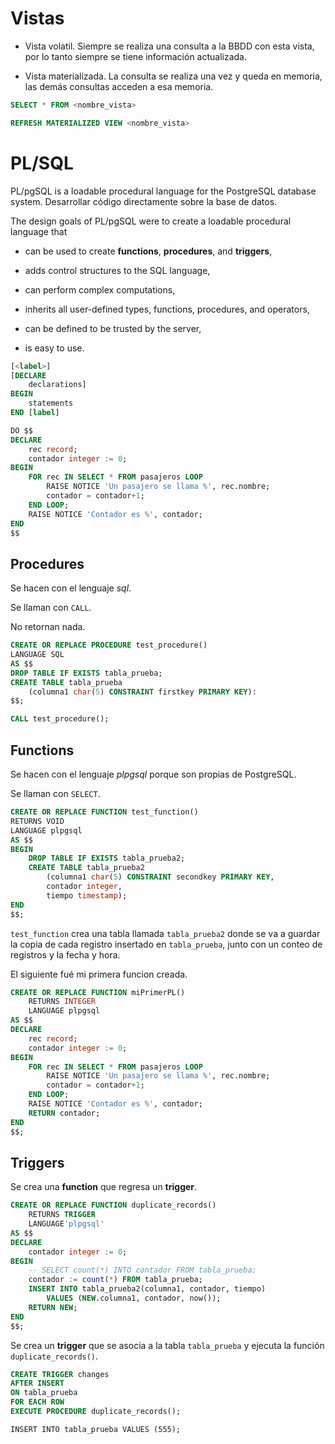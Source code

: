 # Vistas

* Vista volatil. Siempre se realiza una consulta a la BBDD con esta vista, por lo tanto siempre se tiene información actualizada.

* Vista materializada. La consulta se realiza una vez y queda en memoria, las demás consultas acceden a esa memoria.

```sql
SELECT * FROM <nombre_vista>
```

```sql
REFRESH MATERIALIZED VIEW <nombre_vista>
```

# PL/SQL

PL/pgSQL is a loadable procedural language for the PostgreSQL database system. Desarrollar código directamente sobre la base de datos.

The design goals of PL/pgSQL were to create a loadable procedural language that

* can be used to create **functions**, **procedures**, and **triggers**,

* adds control structures to the SQL language,

* can perform complex computations,

* inherits all user-defined types, functions, procedures, and operators,

* can be defined to be trusted by the server,

* is easy to use.

```sql
[<label>]
[DECLARE
    declarations]
BEGIN
    statements
END [label]
```

```sql
DO $$
DECLARE
	rec record;
	contador integer := 0;
BEGIN
	FOR rec IN SELECT * FROM pasajeros LOOP
		RAISE NOTICE 'Un pasajero se llama %', rec.nombre;
		contador = contador+1;
	END LOOP;
	RAISE NOTICE 'Contador es %', contador;
END
$$
```

## **Procedures**

Se hacen con el lenguaje *sql*.

Se llaman con `CALL`.

No retornan nada.

```sql
CREATE OR REPLACE PROCEDURE test_procedure()
LANGUAGE SQL
AS $$
DROP TABLE IF EXISTS tabla_prueba;
CREATE TABLE tabla_prueba 
	(columna1 char(5) CONSTRAINT firstkey PRIMARY KEY):
$$;

CALL test_procedure();
```


## **Functions**

Se hacen con el lenguaje *plpgsql* porque son propias de PostgreSQL.

Se llaman con `SELECT`.

```sql
CREATE OR REPLACE FUNCTION test_function()
RETURNS VOID
LANGUAGE plpgsql
AS $$
BEGIN
	DROP TABLE IF EXISTS tabla_prueba2;
	CREATE TABLE tabla_prueba2 
		(columna1 char(5) CONSTRAINT secondkey PRIMARY KEY, 
		contador integer,
		tiempo timestamp);
END
$$;
```

`test_function` crea una tabla llamada `tabla_prueba2` donde se va a guardar la copia de cada registro insertado en ``tabla_prueba``, junto con un conteo de registros y la fecha y hora.

El siguiente fué mi primera funcion creada.

```sql
CREATE OR REPLACE FUNCTION miPrimerPL() 
	RETURNS INTEGER 
	LANGUAGE plpgsql
AS $$
DECLARE
	rec record;
	contador integer := 0;
BEGIN
	FOR rec IN SELECT * FROM pasajeros LOOP
		RAISE NOTICE 'Un pasajero se llama %', rec.nombre;
		contador = contador+1;
	END LOOP;
	RAISE NOTICE 'Contador es %', contador;
	RETURN contador;
END
$$;
```


## **Triggers**

Se crea una **function** que regresa un **trigger**.

```sql
CREATE OR REPLACE FUNCTION duplicate_records() 
	RETURNS TRIGGER 
	LANGUAGE'plpgsql'
AS $$
DECLARE
	contador integer := 0;
BEGIN
	-- SELECT count(*) INTO contador FROM tabla_prueba;
	contador := count(*) FROM tabla_prueba;
	INSERT INTO tabla_prueba2(columna1, contador, tiempo) 
		VALUES (NEW.columna1, contador, now());
	RETURN NEW;
END
$$;
```

Se crea un **trigger** que se asocia a la tabla ``tabla_prueba`` y ejecuta la función ``duplicate_records()``.

```sql
CREATE TRIGGER changes
AFTER INSERT
ON tabla_prueba
FOR EACH ROW
EXECUTE PROCEDURE duplicate_records();
```

``INSERT INTO tabla_prueba VALUES (555);``